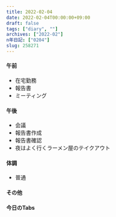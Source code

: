```yaml
---
title: 2022-02-04
date: 2022-02-04T00:00:00+09:00
draft: false
tags: ["diary", ""]
archives: ["2022-02"]
n年日記: ["0204"]
slug: 258271
---
```

#### 午前
- 在宅勤務
- 報告書
- ミーティング
#### 午後
- 会議
- 報告書作成
- 報告書確認
- 夜はよく行くラーメン屋のテイクアウト
#### 体調
- 普通
#### その他
#### 今日のTabs